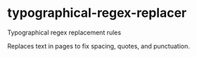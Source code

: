 typographical-regex-replacer
============================

Typographical regex replacement rules

Replaces text in pages to fix spacing, quotes, and punctuation.

